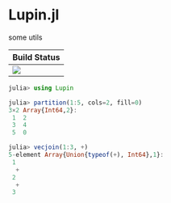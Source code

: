 # Lupin.jl

some utils

|  **Build Status**                |
|:---------------------------------|
|  [![][actions-img]][actions-url] |

```julia
julia> using Lupin

julia> partition(1:5, cols=2, fill=0)
3×2 Array{Int64,2}:
 1  2
 3  4
 5  0

julia> vecjoin(1:3, +)
5-element Array{Union{typeof(+), Int64},1}:
 1
  +
 2
  +
 3
```


[actions-img]: https://github.com/wookay/Lupin.jl/workflows/CI/badge.svg
[actions-url]: https://github.com/wookay/Lupin.jl/actions
